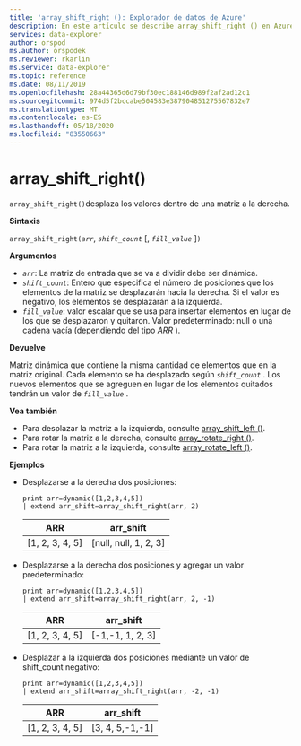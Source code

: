 ```yaml
---
title: 'array_shift_right (): Explorador de datos de Azure'
description: En este artículo se describe array_shift_right () en Azure Explorador de datos.
services: data-explorer
author: orspod
ms.author: orspodek
ms.reviewer: rkarlin
ms.service: data-explorer
ms.topic: reference
ms.date: 08/11/2019
ms.openlocfilehash: 28a44365d6d79bf30ec188146d989f2af2ad12c1
ms.sourcegitcommit: 974d5f2bccabe504583e387904851275567832e7
ms.translationtype: MT
ms.contentlocale: es-ES
ms.lasthandoff: 05/18/2020
ms.locfileid: "83550663"
---
```

# <a name="array_shift_right"></a>array_shift_right()

`array_shift_right()`desplaza los valores dentro de una matriz a la derecha.

**Sintaxis**

`array_shift_right(`*`arr`*, *`shift_count`* [, *`fill_value`* ]`)`

**Argumentos**

* *`arr`*: La matriz de entrada que se va a dividir debe ser dinámica.
* *`shift_count`*: Entero que especifica el número de posiciones que los elementos de la matriz se desplazarán hacia la derecha. Si el valor es negativo, los elementos se desplazarán a la izquierda.
* *`fill_value`*: valor escalar que se usa para insertar elementos en lugar de los que se desplazaron y quitaron. Valor predeterminado: null o una cadena vacía (dependiendo del tipo *ARR* ).

**Devuelve**

Matriz dinámica que contiene la misma cantidad de elementos que en la matriz original. Cada elemento se ha desplazado según *`shift_count`* . Los nuevos elementos que se agreguen en lugar de los elementos quitados tendrán un valor de *`fill_value`* .

**Vea también**

* Para desplazar la matriz a la izquierda, consulte [array_shift_left ()](array_shift_leftfunction.md).
* Para rotar la matriz a la derecha, consulte [array_rotate_right ()](array_rotate_rightfunction.md).
* Para rotar la matriz a la izquierda, consulte [array_rotate_left ()](array_rotate_leftfunction.md).

**Ejemplos**

* Desplazarse a la derecha dos posiciones:

    <!-- csl: https://help.kusto.windows.net:443/Samples -->
    ```kusto
    print arr=dynamic([1,2,3,4,5]) 
    | extend arr_shift=array_shift_right(arr, 2)
    ```
    
    |ARR|arr_shift|
    |---|---|
    |[1, 2, 3, 4, 5]|[null, null, 1, 2, 3]|

* Desplazarse a la derecha dos posiciones y agregar un valor predeterminado:

    <!-- csl: https://help.kusto.windows.net:443/Samples -->
    ```kusto
    print arr=dynamic([1,2,3,4,5]) 
    | extend arr_shift=array_shift_right(arr, 2, -1)
    ```
    
    |ARR|arr_shift|
    |---|---|
    |[1, 2, 3, 4, 5]|[-1,-1, 1, 2, 3]|

* Desplazar a la izquierda dos posiciones mediante un valor de shift_count negativo:

    <!-- csl: https://help.kusto.windows.net:443/Samples -->
    ```kusto
    print arr=dynamic([1,2,3,4,5]) 
    | extend arr_shift=array_shift_right(arr, -2, -1)
    ```
    
    |ARR|arr_shift|
    |---|---|
    |[1, 2, 3, 4, 5]|[3, 4, 5,-1,-1]|
    
